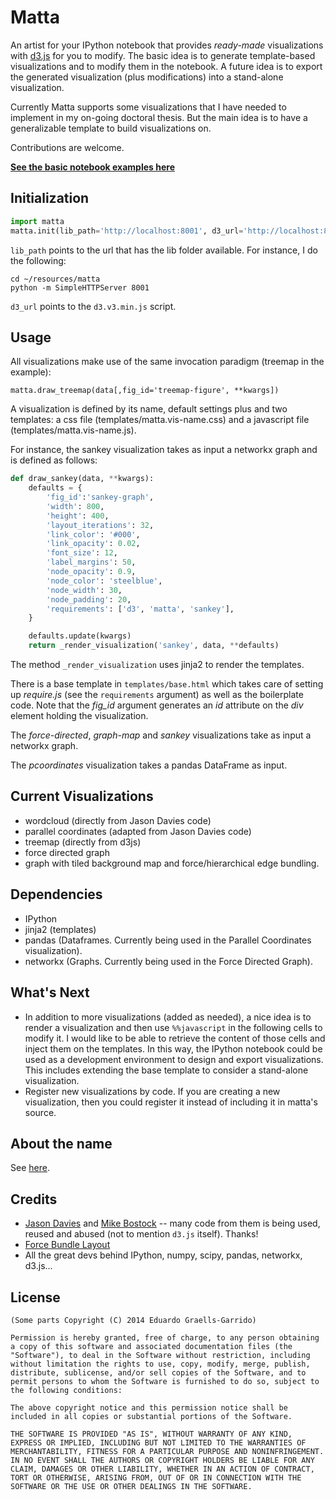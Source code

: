 # Matta

An artist for your IPython notebook that provides _ready-made_ visualizations with [d3.js](http://d3js.org) for you to modify. 
The basic idea is to generate template-based visualizations and to modify them in the notebook. 
A future idea is to export the generated visualization (plus modifications) into a stand-alone visualization.

Currently Matta supports some visualizations that I have needed to implement in my on-going doctoral thesis. But the main idea is to have a generalizable template to build visualizations on.

Contributions are welcome.

**[See the basic notebook examples here](http://nbviewer.ipython.org/github/carnby/matta/blob/master/matta/notebooks/examples.ipynb)**

## Initialization

```python
import matta
matta.init(lib_path='http://localhost:8001', d3_url='http://localhost:8001/libs/d3.v3.min.js')
```

`lib_path` points to the url that has the lib folder available. For instance, I do the following:

```
cd ~/resources/matta
python -m SimpleHTTPServer 8001
```

`d3_url` points to the `d3.v3.min.js` script.

## Usage

All visualizations make use of the same invocation paradigm (treemap in the example):

```
matta.draw_treemap(data[,fig_id='treemap-figure', **kwargs])
```

A visualization is defined by its name, default settings plus and two templates: a css file (templates/matta.vis-name.css) and a javascript file (templates/matta.vis-name.js).

For instance, the sankey visualization takes as input a networkx graph and is defined as follows:

```python
def draw_sankey(data, **kwargs):
    defaults = {
        'fig_id':'sankey-graph',
        'width': 800,
        'height': 400,
        'layout_iterations': 32,
        'link_color': '#000',
        'link_opacity': 0.02,
        'font_size': 12,
        'label_margins': 50,
        'node_opacity': 0.9,
        'node_color': 'steelblue',
        'node_width': 30,
        'node_padding': 20,
        'requirements': ['d3', 'matta', 'sankey'],
    }

    defaults.update(kwargs)
    return _render_visualization('sankey', data, **defaults)
```

The method `_render_visualization` uses jinja2 to render the templates.

There is a base template in `templates/base.html` which takes care of setting up _require.js_ (see the `requirements` argument) as well as the boilerplate code. Note that the _fig_id_ argument generates an _id_ attribute on the _div_ element holding the visualization.

The _force-directed_, _graph-map_ and _sankey_ visualizations take as input a networkx graph.

The _pcoordinates_ visualization takes a pandas DataFrame as input.

## Current Visualizations

 * wordcloud (directly from Jason Davies code)
 * parallel coordinates (adapted from Jason Davies code)
 * treemap (directly from d3js)
 * force directed graph
 * graph with tiled background map and force/hierarchical edge bundling.

## Dependencies

 * IPython
 * jinja2 (templates)
 * pandas (Dataframes. Currently being used in the Parallel Coordinates visualization).
 * networkx (Graphs. Currently being used in the Force Directed Graph).

## What's Next

 * In addition to more visualizations (added as needed), a nice idea is to render a visualization and then use `%%javascript` in the following cells to modify it. I would like to be able to retrieve the content of those cells and inject them on the templates. In this way, the IPython notebook could be used as a development environment to design and export visualizations. This includes extending the base template to consider a stand-alone visualization.
 * Register new visualizations by code. If you are creating a new visualization, then you could register it instead of including it in matta's source.

## About the name

See [here](https://en.wikipedia.org/wiki/Roberto_Matta).

## Credits

 * [Jason Davies](http://www.jasondavies.com/) and [Mike Bostock](http://bost.ocks.org/mike/) -- many code from them is being used, reused and abused (not to mention `d3.js` itself). Thanks!
 * [Force Bundle Layout](https://github.com/upphiminn/d3.ForceBundle)
 * All the great devs behind IPython, numpy, scipy, pandas, networkx, d3.js...

## License

```
(Some parts Copyright (C) 2014 Eduardo Graells-Garrido)

Permission is hereby granted, free of charge, to any person obtaining a copy of this software and associated documentation files (the "Software"), to deal in the Software without restriction, including without limitation the rights to use, copy, modify, merge, publish, distribute, sublicense, and/or sell copies of the Software, and to permit persons to whom the Software is furnished to do so, subject to the following conditions:

The above copyright notice and this permission notice shall be included in all copies or substantial portions of the Software.

THE SOFTWARE IS PROVIDED "AS IS", WITHOUT WARRANTY OF ANY KIND, EXPRESS OR IMPLIED, INCLUDING BUT NOT LIMITED TO THE WARRANTIES OF MERCHANTABILITY, FITNESS FOR A PARTICULAR PURPOSE AND NONINFRINGEMENT. IN NO EVENT SHALL THE AUTHORS OR COPYRIGHT HOLDERS BE LIABLE FOR ANY CLAIM, DAMAGES OR OTHER LIABILITY, WHETHER IN AN ACTION OF CONTRACT, TORT OR OTHERWISE, ARISING FROM, OUT OF OR IN CONNECTION WITH THE SOFTWARE OR THE USE OR OTHER DEALINGS IN THE SOFTWARE.
```


